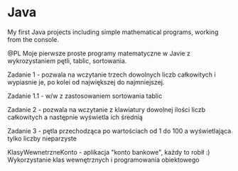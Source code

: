 # Java
My first Java projects including simple mathematical programs, working from the console.

<p>@PL Moje pierwsze proste programy matematyczne w Javie z wykrozystaniem pętli, tablic, sortowania.</p>

<p>Zadanie 1 - pozwala na wczytanie trzech dowolnych liczb całkowitych i wypiasnie je, po kolei od największej do najmniejszej.</p>
<p>Zadanie 1.1 - w/w z zastosowaniem sortowania tablic </p>
<p>Zadanie 2 - pozwala na wczytanie z klawiatury dowolnej ilości liczb całkowitych a następnie wyświetla ich średnią</p>
<p>Zadanie 3 - pętla przechodząca po wartościach od 1 do 100 a wyświetlająca tylko liczby nieparzyste</p>
<p>KlasyWewnetrzneKonto - aplikacja "konto bankowe", każdy to robił :) Wykorzystanie klas wewnętrznych i programowania obiektowego</p>
